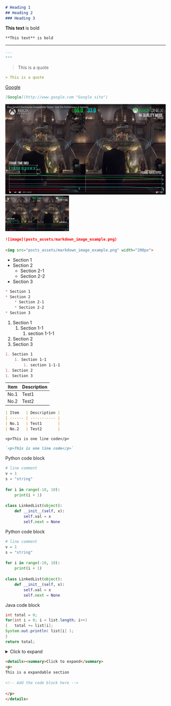 <!-- Headings -->
```markdown
# Heading 1
## Heading 2
### Heading 3
```

<!-- Bold -->
**This text** is bold

```markdown
**This text** is bold
```

<!-- Line -->
---

```markdown
---
***
```

<!-- Blockquote -->
> This is a quote

```markdown
> This is a quote
```

<!-- Links -->
[Google](http://www.google.com "Google site")

```markdown
[Google](http://www.google.com "Google site")
```

<!-- image -->
![image](posts_assets/markdown_image_example.png)
<img src="posts_assets/markdown_image_example.png" width="200px">

```markdown
![image](posts_assets/markdown_image_example.png)

<img src="posts_assets/markdown_image_example.png" width="200px">
```

<!-- Section -->
* Section 1
* Section 2
	* Section 2-1
	* Section 2-2
* Section 3

```markdown
* Section 1
* Section 2
	* Section 2-1
	* Section 2-2
* Section 3
```

<!-- Ordered Section -->
1. Section 1
	1. Section 1-1
		1. section 1-1-1
1. Section 2
1. Section 3

```markdown
1. Section 1
	1. Section 1-1
		1. section 1-1-1
1. Section 2
1. Section 3
```

<!-- table -->
| Item   | Description |
| ------ | ----------- |
| No.1   | Test1       |
| No.2   | Test2       |

```markdown
| Item   | Description |
| ------ | ----------- |
| No.1   | Test1       |
| No.2   | Test2       |
```

<!-- Inline Code -->
`<p>This is one line code</p>`

```markdown
`<p>This is one line code</p>`
```

Python code block
```python
# line comment
v = 1
s = "string"

for i in range(-10, 10):
    print(i + 1)

class LinkedList(object):
    def __init__(self, x):
        self.val = x
        self.next = None
```

Python code block
```py
# line comment
v = 1
s = "string"

for i in range(-10, 10):
    print(i + 1)

class LinkedList(object):
    def __init__(self, x):
        self.val = x
        self.next = None
```

Java code block
```java
int total = 0;
for(int i = 0; i < list.length; i++)
{	total += list[i];
System.out.println( list[i] );
}
return total;
```

<!-- expandable block -->
<details><summary>Click to expand</summary>
<p>
This is a expandable section

```python
print('expanded')
```

</p>
</details>

```markdown
<details><summary>Click to expand</summary>
<p>
This is a expandable section

<!-- Add the code block here -->

</p>
</details>
```